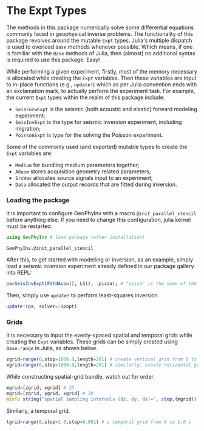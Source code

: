 # The Expt Types

The methods in this package numerically solve some
differential equations commonly faced in geophysical inverse problems.
The functionality of this package revolves around the mutable `Expt` types.
Julia's multiple dispatch is used to overload `Base` methods whenever possible. 
Which means, if one is familiar with the `Base` methods of Julia, then (almost) no additional syntax is required 
to use this package. Easy!


While performing a given experiment,
firstly, most of the memory necessary
is allocated while creating the `Expt` variables.
Then these variables are input to in-place functions 
(e.g., `update!`)  which as per Julia convention ends with an exclamation mark, to actually perform the experiment task.
For example, the
current `Expt` types within the realm of this package include:

* `SeisForwExpt` is the seismic (both acoustic and elastic) forward modeling experiment;
* `SeisInvExpt` is the type for seismic inversion experiment, including migration;
* `PoissonExpt` is type for the solving the Poisson experiment.

Some of the commonly used (and exported) mutable types to create the `Expt` variables are:

* `Medium` for bundling medium parameters together;
* `AGeom` stores acquisition geometry related parameters;
* `SrcWav` allocates source signals input to an experiment;
* `Data` allocated the output records that are fitted during inversion.

### Loading the package
It is important to configure GeoPhyInv with a macro `@init_parallel_stencil` before anything else.
If you need to change this configuration, julia kernel must be restarted.
```julia
using GeoPhyInv # load package (after installation)
```
```@docs
GeoPhyInv.@init_parallel_stencil
```
After this, to get started with modelling or inversion, as an example, simply load a seismic inversion experiment already defined in our package gallery into REPL:
```julia
pa=SeisInvExpt(FdtdAcou(), LS(), :pizza); # "pizza" is the name of the experiment
```
Then, simply use `update!` to perform least-squares inversion.
```julia
update!(pa, solver=:ipopt)
```


### Grids

It is necessary to input the evenly-spaced spatial and temporal grids while creating the `Expt` variables.
These grids can be simply created using `Base.range` in Julia, as shown below.

```julia
zgrid=range(0,stop=1000.0,length=201) # create vertical grid from 0 to 1000 m
xgrid=range(0,stop=1000.0,length=201) # similarly, create horizontal grid
```
While constructing spatial-grid bundle, watch out for order.
```julia
mgrid=[zgrid, xgrid] # 2D
mgrid=[zgrid, ygrid, xgrid] # 3D
@info string("spatial sampling intervals (dz, dy, dx)=", step.(mgrid))
```
Similarly, a temporal grid.
```julia
tgrid=range(0,stop=1.0,step=0.001) # a temporal grid from 0 to 1.0 s
```

